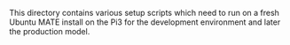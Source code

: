 This directory contains various setup scripts which need to run on a 
fresh Ubuntu MATE install on the Pi3 for the development environment and 
later the production model.